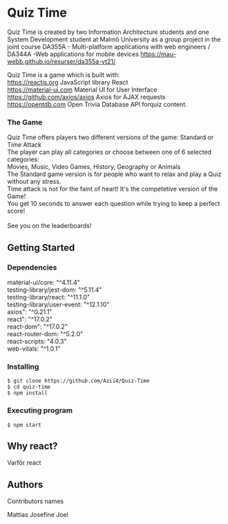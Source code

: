 # Quiz Time

Quiz Time is created by two Information Architecture students and one
System Development student at Malmö University as a group project in the joint course DA355A - Multi-platform applications with web engineers / DA344A -Web applications for mobile devices
https://mau-webb.github.io/resurser/da355a-vt21/

Quiz Time is a game which is built with: </br>
https://reactjs.org JavaScript library React</br>
https://material-ui.com Material UI for User Interface</br>
https://github.com/axios/axios Axios for AJAX requests</br>
https://opentdb.com Open Trivia Database API forquiz content.</br>

### The Game

Quiz Time offers players two different versions of the game: Standard or Time Attack</br>
The player can play all categories or choose between one of 6 selected categories:</br>
Movies, Music, Video Games, History, Geography or Animals</br>
The Standard game version is for people who want to relax and play a Quiz without any stress.</br>
Time attack is not for the faint of heart! It's the competetive version of the Game!</br>
You get 10 seconds to answer each question while trying to keep a perfect score!</br>
</br>
See you on the leaderboards!

## Getting Started

### Dependencies

material-ui/core: "^4.11.4"</br>
testing-library/jest-dom: "^5.11.4"</br>
testing-library/react: "^11.1.0"</br>
testing-library/user-event: "^12.1.10"</br>
axios": "^0.21.1"</br>
react": "^17.0.2"</br>
react-dom": "^17.0.2"</br>
react-router-dom: "^5.2.0"</br>
react-scripts: "4.0.3"</br>
web-vitals: "^1.0.1"</br>
 

### Installing

```
$ git clone https://github.com/Azii4/Quiz-Time
$ cd quiz-time
$ npm install
```

### Executing program

```
$ npm start
```

## Why react?
Varför react

## Authors

Contributors names

Mattias
Josefine 
Joel
